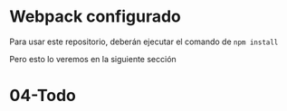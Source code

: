 # Webpack configurado

Para usar este repositorio, deberán ejecutar el comando de ```npm install```

Pero esto lo veremos en la siguiente sección
# 04-Todo
